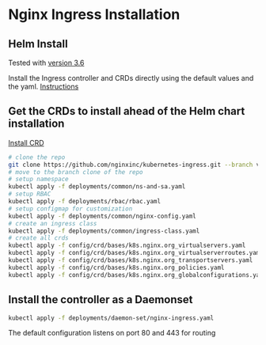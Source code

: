# Nginx Ingress Installation

## Helm Install
Tested with [version 3.6](https://hub.docker.com/r/nginx/nginx-ingress/tags)

Install the Ingress controller and CRDs directly using the
default values and the yaml.
[Instructions](https://docs.nginx.com/nginx-ingress-controller/installation/installing-nic/installation-with-manifests/)

## Get the CRDs to install ahead of the Helm chart installation
[Install CRD](https://docs.nginx.com/nginx-ingress-controller/installation/installing-nic/installation-with-manifests/#create-custom-resources)

```bash
# clone the repo
git clone https://github.com/nginxinc/kubernetes-ingress.git --branch v3.6.2
# move to the branch clone of the repo
# setup namespace
kubectl apply -f deployments/common/ns-and-sa.yaml
# setup RBAC
kubectl apply -f deployments/rbac/rbac.yaml
# setup configmap for customization
kubectl apply -f deployments/common/nginx-config.yaml
# create an ingress class
kubectl apply -f deployments/common/ingress-class.yaml
# create all crds
kubectl apply -f config/crd/bases/k8s.nginx.org_virtualservers.yaml
kubectl apply -f config/crd/bases/k8s.nginx.org_virtualserverroutes.yaml
kubectl apply -f config/crd/bases/k8s.nginx.org_transportservers.yaml
kubectl apply -f config/crd/bases/k8s.nginx.org_policies.yaml
kubectl apply -f config/crd/bases/k8s.nginx.org_globalconfigurations.yaml

```

## Install the controller as a Daemonset
```bash
kubectl apply -f deployments/daemon-set/nginx-ingress.yaml
```
The default configuration listens on port 80 and 443 for routing